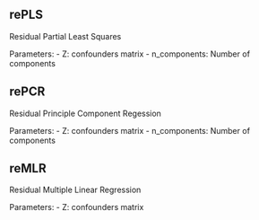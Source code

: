 ## rePLS

Residual Partial Least Squares

Parameters:
    - Z: confounders matrix
    - n_components: Number of components

## rePCR

Residual Principle Component Regession

Parameters:
    - Z: confounders matrix
    - n_components: Number of components

## reMLR

Residual Multiple Linear Regression

Parameters:
    - Z: confounders matrix
